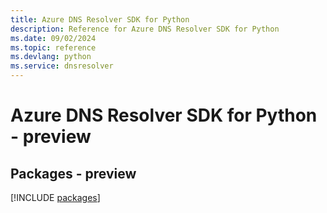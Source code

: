 ```yaml
---
title: Azure DNS Resolver SDK for Python
description: Reference for Azure DNS Resolver SDK for Python
ms.date: 09/02/2024
ms.topic: reference
ms.devlang: python
ms.service: dnsresolver
---
```

# Azure DNS Resolver SDK for Python - preview
## Packages - preview
[!INCLUDE [packages](dns-resolver-index.md)]